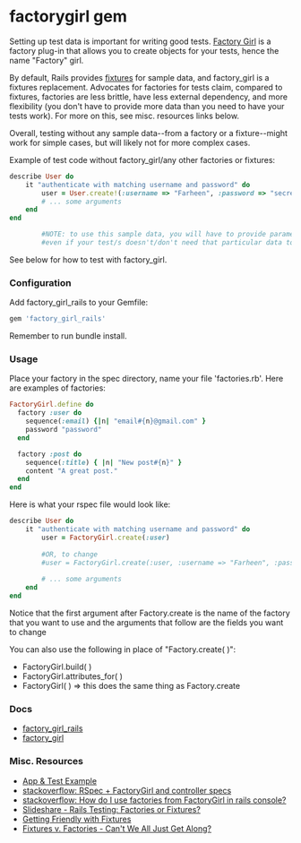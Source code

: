 # factorygirl gem

Setting up test data is important for writing good tests.  [Factory Girl](https://github.com/thoughtbot/factory_girl_rails) is a factory plug-in that allows you to create objects for your tests, hence the name "Factory" girl.   

By default, Rails provides [fixtures](http://guides.rubyonrails.org/testing.html#the-low-down-on-fixtures) for sample data, and factory_girl is a fixtures replacement.  Advocates for factories for tests claim, compared to fixtures, factories are less brittle, have less external dependency, and more flexibility (you don't have to provide more data than you need to have your tests work).  For more on this, see misc. resources links below.

Overall, testing without any sample data--from a factory or a fixture--might work for simple cases, but will likely not for more complex cases.

Example of test code without factory_girl/any other factories or fixtures:

```ruby
describe User do
	it "authenticate with matching username and password" do
		user = User.create!(:username => "Farheen", :password => "secret", :email => '...') 
		# ... some arguments
	end	
end

		#NOTE: to use this sample data, you will have to provide parameters 
		#even if your test/s doesn't/don't need that particular data to work.

```
See below for how to test with factory_girl.

### Configuration

Add factory_girl_rails to your Gemfile:

```ruby
gem 'factory_girl_rails'
```
Remember to run bundle install.

### Usage

Place your factory in the spec directory, name your file 'factories.rb'.  Here are examples of factories:

```ruby
FactoryGirl.define do
  factory :user do
    sequence(:email) {|n| "email#{n}@gmail.com" }
    password "password"
  end

  factory :post do
    sequence(:title) { |n| "New post#{n}" }
    content "A great post."
  end
end
```

Here is what your rspec file would look like:

```ruby
describe User do
	it "authenticate with matching username and password" do
		user = FactoryGirl.create(:user)
		
		#OR, to change 
		#user = FactoryGirl.create(:user, :username => "Farheen", :password => "secret")
		
		# ... some arguments
	end
end

```
Notice that the first argument after Factory.create is the name of the factory that you want to use and the arguments that follow are the fields you want to change 

You can also use the following in place of "Factory.create( )":

- FactoryGirl.build( ) 
- FactoryGirl.attributes_for( )
- FactoryGirl( ) => this does the same thing as Factory.create





### Docs


- [factory_girl_rails](https://github.com/thoughtbot/factory_girl_rails)
- [factory_girl](https://github.com/thoughtbot/factory_girl)

### Misc. Resources


- [App & Test Example](https://github.com/awesomefoundation/awesomebits/blob/master/spec/factories.rb)
- [stackoverflow: RSpec + FactoryGirl and controller specs](http://stackoverflow.com/questions/20126078/rspec-factorygirl-and-controller-specs)
- [stackoverflow: How do I use factories from FactoryGirl in rails console?](http://stackoverflow.com/questions/18195851/how-do-i-use-factories-from-factorygirl-in-rails-console)
- [Slideshare - Rails Testing: Factories or Fixtures?](http://www.slideshare.net/mtoppa/2014-03-11factorygirl)
- [Getting Friendly with Fixtures](https://whatdoitest.com/getting-friendly-with-fixtures)
- [Fixtures v. Factories - Can't We All Just Get Along?](http://metabates.com/2010/08/15/fixtures-v-factories-cant-we-all-just-get-along/)
